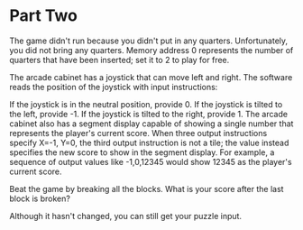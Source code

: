 # Part Two

The game didn't run because you didn't put in any quarters. Unfortunately, you did not bring any quarters. Memory address 0 represents the number of quarters that have been inserted; set it to 2 to play for free.

The arcade cabinet has a joystick that can move left and right. The software reads the position of the joystick with input instructions:

If the joystick is in the neutral position, provide 0.
If the joystick is tilted to the left, provide -1.
If the joystick is tilted to the right, provide 1.
The arcade cabinet also has a segment display capable of showing a single number that represents the player's current score. When three output instructions specify X=-1, Y=0, the third output instruction is not a tile; the value instead specifies the new score to show in the segment display. For example, a sequence of output values like -1,0,12345 would show 12345 as the player's current score.

Beat the game by breaking all the blocks. What is your score after the last block is broken?

Although it hasn't changed, you can still get your puzzle input.
